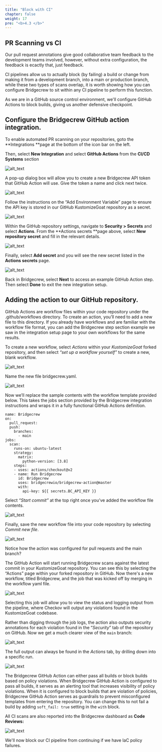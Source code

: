 ```yaml
---
title: "Block with CI"
chapter: false
weight: 17
pre: "<b>4.3 </b>"
---
```



##  PR Scanning vs CI

Our pull request annotations give good collaborative team feedback to the development teams involved, however, without extra configuration, the feedback is ecactly that, just feedback.

CI pipelines allow us to actually block (by failing) a build or change from making it from a development branch, into a main or production branch, while these two types of scans overlap, it is worth showing how you can configure Bridgecrew to sit within any CI pipeline to perform this function.

As we are in a GitHub source control environment, we'll configure GitHub Actions to block builds, giving us another defensive checkpoint.



## Configure the Bridgecrew GitHub action integration.

To enable automated PR scanning on your repositories, goto the **Integrations **page at the bottom of the icon bar on the left.

Then, select **New Integration** and select **GitHub Actions** from the **CI/CD Systems** section


![alt_text](images/bcIntegrationsforCI.png "image_tooltip")


A pop-up dialog box will allow you to create a new Bridgecrew API token that GitHub Action will use. Give the token a name and click next twice.


![alt_text](images/bcGHAIntegration-1.png "image_tooltip")


Follow the instructions on the “Add Environment Variable” page to ensure the API key is stored in our GitHub KustomizeGoat repository as a secret. 


![alt_text](images/githubActionsSecrets.png "image_tooltip")


Within the GitHub repository settings, navigate to **Security > Secrets** and select **Actions**. From the **Actions secrets **page above, select **New repository secret** and fill in the relevant details.


![alt_text](images/githubStoreBCAPIKey.png "image_tooltip")


Finally, select **Add secret** and you will see the new secret listed in the **Actions secrets** page.


![alt_text](images/githubRepoSecretDone.png "image_tooltip")


Back in Bridgecrew, select **Next** to access an example GitHub Action step. Then select **Done** to exit the new integration setup.


## Adding the action to our GitHub repository.

GitHub Actions are workflow files within your code repository under the .github/workflows directory. To create an action, you’ll need to add a new file to this directory. If you already have workflows and are familiar with the workflow file format, you can add the Bridgecrew step section example we saw in the integration setup page to your own workflows for the same results.

To create a new workflow, select *Actions* within your *KustomizeGoat* forked repository, and then select *“set up a workflow yourself”* to create a new, blank workflow.


![alt_text](images/githubGetStartedActions.png "image_tooltip")


Name the new file bridgecrew.yaml.
 

![alt_text](images/githubSaveBridgecrewYml.png "image_tooltip")
 


Now we’ll replace the sample contents with the workflow template provided below. This takes the jobs section provided by the Bridgecrew integration instructions and wraps it in a fully functional GitHub Actions definition.


```
name: Bridgecrew
on:
  pull_request:
  push:
    branches:
      - main
jobs:
  scan:
    runs-on: ubuntu-latest
    strategy:
      matrix:
        python-version: [3.8]
    steps:
    - uses: actions/checkout@v2
    - name: Run Bridgecrew 
      id: Bridgecrew
      uses: bridgecrewio/bridgecrew-action@master
      with:
        api-key: ${{ secrets.BC_API_KEY }}
```


Select *“Start commit”* at the top right once you’ve added the workflow file contents.


![alt_text](images/githubAddCheckovActionConfig.png "image_tooltip")


Finally, save the new workflow file into your code repository by selecting *Commit new file*.


![alt_text](images/githubPRCheckovAction.png "image_tooltip")


Notice how the action was configured for pull requests and the main branch?

The GitHub Action will start running Bridgecrew scans against the latest commit in your KustomizeGoat repository. You can see this by selecting the “Actions” page within your forked repository in GitHub. Now there's a new workflow, titled Bridgecrew, and the job that was kicked off by merging in the workflow yaml file.


![alt_text](images/githubActionsWorkflows.png "image_tooltip")


Selecting this job will allow you to view the status and logging output from the pipeline, where Checkov will output any violations found in the KustomizeGoat codebase.

Rather than digging through the job logs, the action also outputs security annotations for each violation found in the “*Security*” tab of the repository on GitHub. Now we get a much clearer view of the `main` branch:


![alt_text](images/githubActionSecurityTab.png "image_tooltip")


The full output can always be found in the *Actions* tab, by drilling down into a specific run.


![alt_text](images/CheckovRawGitHubActionOutput.png "image_tooltip")


The Bridgecrew GitHub Action can either pass all builds or block builds based on policy violations. When Bridgecrew GitHub Action is configured to pass all builds, it serves as an alerting tool that increases visibility of policy violations. When it is configured to block builds that are violation of policies, Bridgecrew GitHub Action serves as guardrails to prevent misconfigured templates from entering the repository. You can change this to not fail a build by adding `soft_fail: true` setting in the `with` block.

All CI scans are also reported into the Bridgecrew dashboard as **Code Reviews:** 
 

![alt_text](images/bcCodeReviewCheckovActions.png "image_tooltip")


We'll now block our CI pipeline from continuing if we have IaC policy failures.

